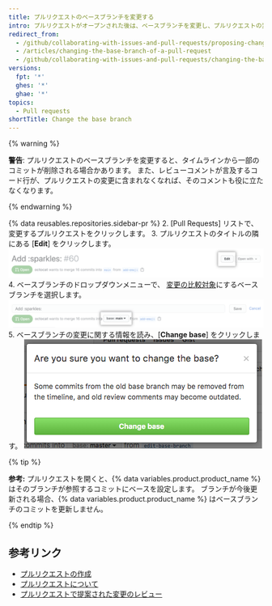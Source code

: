 ```yaml
---
title: プルリクエストのベースブランチを変更する
intro: プルリクエストがオープンされた後は、ベースブランチを変更し、プルリクエストの変更を他のブランチと比較できます。
redirect_from:
  - /github/collaborating-with-issues-and-pull-requests/proposing-changes-to-your-work-with-pull-requests/changing-the-base-branch-of-a-pull-request
  - /articles/changing-the-base-branch-of-a-pull-request
  - /github/collaborating-with-issues-and-pull-requests/changing-the-base-branch-of-a-pull-request
versions:
  fpt: '*'
  ghes: '*'
  ghae: '*'
topics:
  - Pull requests
shortTitle: Change the base branch
---
```


{% warning %}

**警告**: プルリクエストのベースブランチを変更すると、タイムラインから一部のコミットが削除される場合かあります。 また、レビューコメントが言及するコード行が、プルリクエストの変更に含まれなくなれば、そのコメントも役に立たなくなります。

{% endwarning %}

{% data reusables.repositories.sidebar-pr %}
2. [Pull Requests] リストで、変更するプルリクエストをクリックします。
3. プルリクエストのタイトルの隣にある [**Edit**] をクリックします。 ![プルリクエスト編集ボタン](/assets/images/help/pull_requests/pull-request-edit.png)
4. ベースブランチのドロップダウンメニューで、 [変更の比較対象](/github/committing-changes-to-your-project/comparing-commits#comparing-branches)にするベースブランチを選択します。 ![ベースブランチのドロップダウンメニュー ](/assets/images/help/pull_requests/pull-request-edit-base-branch.png)
5. ベースブランチの変更に関する情報を読み、[**Change base**] をクリックします。 ![ベースブランチの変更確認ボタン ](/assets/images/help/pull_requests/pull-request-base-branch-confirm.png)

{% tip %}

**参考:** プルリクエストを開くと、{% data variables.product.product_name %} はそのブランチが参照するコミットにベースを設定します。 ブランチが今後更新される場合、{% data variables.product.product_name %} はベースブランチのコミットを更新しません。

{% endtip %}

## 参考リンク

- [プルリクエストの作成](/articles/creating-a-pull-request)
- [プルリクエストについて](/articles/about-pull-requests)
- [プルリクエストで提案された変更のレビュー](/articles/reviewing-proposed-changes-in-a-pull-request)
